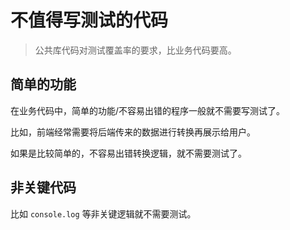 # 不值得写测试的代码

> 公共库代码对测试覆盖率的要求，比业务代码要高。

## 简单的功能

在业务代码中，简单的功能/不容易出错的程序一般就不需要写测试了。

比如，前端经常需要将后端传来的数据进行转换再展示给用户。

如果是比较简单的，不容易出错转换逻辑，就不需要测试了。

## 非关键代码

比如 `console.log` 等非关键逻辑就不需要测试。
